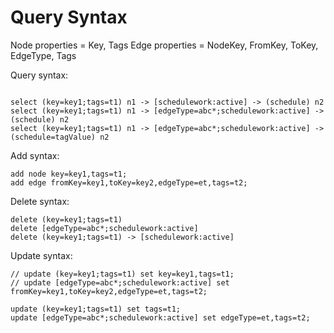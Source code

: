 # Query Syntax


Node properties = Key, Tags
Edge properties = NodeKey, FromKey, ToKey, EdgeType, Tags

Query syntax:

```

select (key=key1;tags=t1) n1 -> [schedulework:active] -> (schedule) n2
select (key=key1;tags=t1) n1 -> [edgeType=abc*;schedulework:active] -> (schedule) n2
select (key=key1;tags=t1) n1 -> [edgeType=abc*;schedulework:active] -> (schedule=tagValue) n2

```

Add syntax:

```
add node key=key1,tags=t1;
add edge fromKey=key1,toKey=key2,edgeType=et,tags=t2;
```

Delete syntax:

```
delete (key=key1;tags=t1)
delete [edgeType=abc*;schedulework:active]
delete (key=key1;tags=t1) -> [schedulework:active]
```

Update syntax:

```
// update (key=key1;tags=t1) set key=key1,tags=t1;
// update [edgeType=abc*;schedulework:active] set fromKey=key1,toKey=key2,edgeType=et,tags=t2;

update (key=key1;tags=t1) set tags=t1;
update [edgeType=abc*;schedulework:active] set edgeType=et,tags=t2;
```
